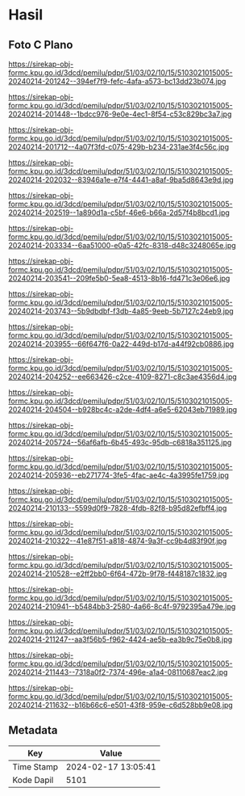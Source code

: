 # Hasil

## Foto C Plano

https://sirekap-obj-formc.kpu.go.id/3dcd/pemilu/pdpr/51/03/02/10/15/5103021015005-20240214-201242--394ef7f9-fefc-4afa-a573-bc13dd23b074.jpg

https://sirekap-obj-formc.kpu.go.id/3dcd/pemilu/pdpr/51/03/02/10/15/5103021015005-20240214-201448--1bdcc976-9e0e-4ec1-8f54-c53c829bc3a7.jpg

https://sirekap-obj-formc.kpu.go.id/3dcd/pemilu/pdpr/51/03/02/10/15/5103021015005-20240214-201712--4a07f3fd-c075-429b-b234-231ae3f4c56c.jpg

https://sirekap-obj-formc.kpu.go.id/3dcd/pemilu/pdpr/51/03/02/10/15/5103021015005-20240214-202032--83946a1e-e7f4-4441-a8af-9ba5d8643e9d.jpg

https://sirekap-obj-formc.kpu.go.id/3dcd/pemilu/pdpr/51/03/02/10/15/5103021015005-20240214-202519--1a890d1a-c5bf-46e6-b66a-2d57f4b8bcd1.jpg

https://sirekap-obj-formc.kpu.go.id/3dcd/pemilu/pdpr/51/03/02/10/15/5103021015005-20240214-203334--6aa51000-e0a5-42fc-8318-d48c3248065e.jpg

https://sirekap-obj-formc.kpu.go.id/3dcd/pemilu/pdpr/51/03/02/10/15/5103021015005-20240214-203541--209fe5b0-5ea8-4513-8b16-fd471c3e06e6.jpg

https://sirekap-obj-formc.kpu.go.id/3dcd/pemilu/pdpr/51/03/02/10/15/5103021015005-20240214-203743--5b9dbdbf-f3db-4a85-9eeb-5b7127c24eb9.jpg

https://sirekap-obj-formc.kpu.go.id/3dcd/pemilu/pdpr/51/03/02/10/15/5103021015005-20240214-203955--66f647f6-0a22-449d-b17d-a44f92cb0886.jpg

https://sirekap-obj-formc.kpu.go.id/3dcd/pemilu/pdpr/51/03/02/10/15/5103021015005-20240214-204252--ee663426-c2ce-4109-8271-c8c3ae4356d4.jpg

https://sirekap-obj-formc.kpu.go.id/3dcd/pemilu/pdpr/51/03/02/10/15/5103021015005-20240214-204504--b928bc4c-a2de-4df4-a6e5-62043eb71989.jpg

https://sirekap-obj-formc.kpu.go.id/3dcd/pemilu/pdpr/51/03/02/10/15/5103021015005-20240214-205724--56af6afb-6b45-493c-95db-c6818a351125.jpg

https://sirekap-obj-formc.kpu.go.id/3dcd/pemilu/pdpr/51/03/02/10/15/5103021015005-20240214-205936--eb271774-3fe5-4fac-ae4c-4a3995fe1759.jpg

https://sirekap-obj-formc.kpu.go.id/3dcd/pemilu/pdpr/51/03/02/10/15/5103021015005-20240214-210133--5599d0f9-7828-4fdb-82f8-b95d82efbff4.jpg

https://sirekap-obj-formc.kpu.go.id/3dcd/pemilu/pdpr/51/03/02/10/15/5103021015005-20240214-210322--41e87f51-a818-4874-9a3f-cc9b4d83f90f.jpg

https://sirekap-obj-formc.kpu.go.id/3dcd/pemilu/pdpr/51/03/02/10/15/5103021015005-20240214-210528--e2ff2bb0-6f64-472b-9f78-f448187c1832.jpg

https://sirekap-obj-formc.kpu.go.id/3dcd/pemilu/pdpr/51/03/02/10/15/5103021015005-20240214-210941--b5484bb3-2580-4a66-8c4f-9792395a479e.jpg

https://sirekap-obj-formc.kpu.go.id/3dcd/pemilu/pdpr/51/03/02/10/15/5103021015005-20240214-211247--aa3f56b5-f962-4424-ae5b-ea3b9c75e0b8.jpg

https://sirekap-obj-formc.kpu.go.id/3dcd/pemilu/pdpr/51/03/02/10/15/5103021015005-20240214-211443--7318a0f2-7374-496e-a1a4-08110687eac2.jpg

https://sirekap-obj-formc.kpu.go.id/3dcd/pemilu/pdpr/51/03/02/10/15/5103021015005-20240214-211632--b16b66c6-e501-43f8-959e-c6d528bb9e08.jpg


## Metadata

| Key        | Value               |
| ---------- | ------------------- |
| Time Stamp | 2024-02-17 13:05:41 |
| Kode Dapil | 5101                |



